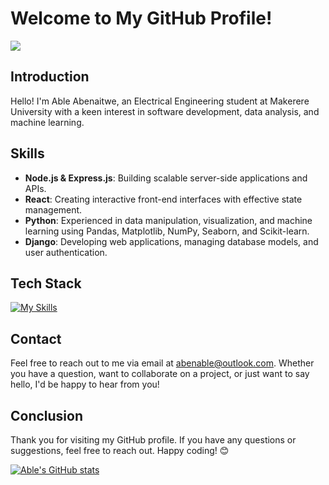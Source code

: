 # Welcome to My GitHub Profile!

![](https://komarev.com/ghpvc/?username=abenable&color=brightgreen&base=1000)

## Introduction

Hello! I'm Able Abenaitwe, an Electrical Engineering student at Makerere University with a keen interest in software development, data analysis, and machine learning.

## Skills

- **Node.js & Express.js**: Building scalable server-side applications and APIs.
- **React**: Creating interactive front-end interfaces with effective state management.
- **Python**: Experienced in data manipulation, visualization, and machine learning using Pandas, Matplotlib, NumPy, Seaborn, and Scikit-learn.
- **Django**: Developing web applications, managing database models, and user authentication.

## Tech Stack
[![My Skills](https://skillicons.dev/icons?i=git,py,django,c,js,nodejs,mongodb,react,vite&theme=light)](https://skillicons.dev)

## Contact

Feel free to reach out to me via email at abenable@outlook.com. Whether you have a question, want to collaborate on a project, or just want to say hello, I'd be happy to hear from you!

## Conclusion

Thank you for visiting my GitHub profile. If you have any questions or suggestions, feel free to reach out. Happy coding! 😊

[![Able's GitHub stats](https://github-readme-stats.vercel.app/api?username=abenable)](https://github.com/anuraghazra/github-readme-stats)

